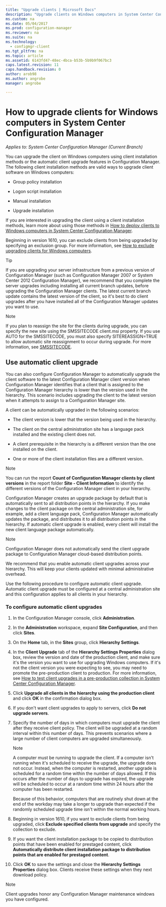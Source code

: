 ```yaml
---
title: "Upgrade clients | Microsoft Docs"
description: "Upgrade clients on Windows computers in System Center Configuration Manager."
ms.custom: na
ms.date: 05/04/2017
ms.prod: configuration-manager
ms.reviewer: na
ms.suite: na
ms.technology:
  - configmgr-client
ms.tgt_pltfrm: na
ms.topic: article
ms.assetid: 6143fd47-48ec-4bca-b53b-5b9b9f067bc3
caps.latest.revision: 11
caps.handback.revision: 0
author: arob98
ms.author: angrobe
manager: angrobe

---
```

# How to upgrade clients for Windows computers in System Center Configuration Manager

*Applies to: System Center Configuration Manager (Current Branch)*

You can upgrade the client on Windows computers using client installation methods or the automatic client upgrade features in Configuration Manager. The following client installation methods are valid ways to upgrade client software on Windows computers:  

-   Group policy installation  

-   Logon script installation  

-   Manual installation  

-   Upgrade installation  

 If you are interested in upgrading the client using a client installation methods, learn more about using those methods in [How to deploy clients to Windows computers in System Center Configuration Manager](../../../../core/clients/deploy/deploy-clients-to-windows-computers.md).

 Beginning in version 1610, you can exclude clients from being upgraded by specifying an exclusion group. For more information, see [How to exclude upgrading clients for Windows computers](exclude-clients-windows.md).  


> [!TIP]  
>  If you are upgrading your server infrastructure from a previous version of Configuration Manager \(such as Configuration Manager 2007 or System Center 2012 Configuration Manager\), we recommend that you complete the server upgrades including installing all current branch updates, before upgrading the Configuration Manager clients.   The latest current branch update contains the latest version of the client, so it's best to do client upgrades after you have installed all of the Configuration Manager updates you want to use.

> [!NOTE]
> If you plan to reassign the site for the clients during upgrade, you can specify the new site using the SMSSITECODE client.msi property. If you use AUTO for the SMSSITECODE, you must also specify SITEREASSIGN=TRUE to allow automatic site reassignment to occur during upgrade. For more information, see [SMSSITECODE](../../deploy/about-client-installation-properties.md#smssitecode).

## Use automatic client upgrade  
 You can also configure Configuration Manager to automatically upgrade the client software to the latest Configuration Manager client version when Configuration Manager identifies that a client that is assigned to the Configuration Manager hierarchy is lower than the version used in the hierarchy. This scenario includes upgrading the client to the latest version when it attempts to assign to a Configuration Manager site.  

 A client can be automatically upgraded in the following scenarios:  

-   The client version is lower that the version being used in the hierarchy.  

-   The client on the central administration site has a language pack installed and the existing client does not.  

-   A client prerequisite in the hierarchy is a different version than the one installed on the client.  

-   One or more of the client installation files are a different version.  

> [!NOTE]  
>  You can run the report **Count of Configuration Manager clients by client versions** in the report folder **Site - Client Information** to identify the different versions of the Configuration Manager client in your hierarchy.  

 Configuration Manager creates an upgrade package by default that is automatically sent to all distribution points in the hierarchy. If you make changes to the client package on the central administration site, for example, add a client language pack, Configuration Manager automatically updates the package, and distributes it to all distribution points in the hierarchy. If automatic client upgrade is enabled, every client will install the new client language package automatically.  

> [!NOTE]  
>  Configuration Manager does not automatically send the client upgrade package to Configuration Manager cloud-based distribution points.  

 We recommend that you enable automatic client upgrades across your hierarchy. This will keep your clients updated with minimal administrative overhead.  

 Use the following procedure to configure automatic client upgrade. Automatic client upgrade must be configured at a central administration site and this configuration applies to all clients in your hierarchy.  

### To configure automatic client upgrades  

1.  In the Configuration Manager console, click **Administration**.  

2.  In the **Administration** workspace, expand **Site Configuration**, and then click **Sites**.  

3.  On the **Home** tab, in the **Sites** group, click **Hierarchy Settings**.  

4.  In the **Client Upgrade** tab of the **Hierarchy Settings Properties** dialog box, review the version and date of the production client, and make sure it's the version you want to use for upgrading Windows computers.  If it's not the client version you were expecting to see, you may need to promote the pre-production client to production. For more information, see [How to test client upgrades in a pre-production collection in System Center Configuration Manager](../../../../core/clients/manage/upgrade/test-client-upgrades.md).  

5.  Click **Upgrade all clients in the hierarchy using the production client** and click **OK** in the confirmation dialog box.  

6.  If you don't want client upgrades to apply to servers, click **Do not upgrade servers**.  

7.  Specify the number of days in which computers must upgrade the client after they receive client policy. The client will be upgraded at a random interval within this number of days. This prevents scenarios where a large number of client computers are upgraded simultaneously.

    > [!NOTE]
    > A computer must be running to upgrade the client. If a computer isn't running when it's scheduled to receive the upgrade, the upgrade does not occur. Instead, when the computer is restarted, another upgrade is scheduled for a random time within the number of days allowed. If this occurs after the number of days to upgrade has expired, the upgrade will be scheduled to occur at a random time within 24 hours after the computer has been restarted.
    >     
    > Because of this behavior, computers that are routinely shut down at the end of the workday may take a longer to upgrade than expected if the randomly scheduled upgrade time isn't within the normal working hours.

7. Beginning in version 1610, if you want to exclude clients from being upgraded, click **Exclude specified clients from upgrade** and specify the collection to exclude.

8.  If you want the client installation package to be copied to distribution points that have been enabled for prestaged content, click **Automatically distribute client installation package to distribution points that are enabled for prestaged content**.  

9. Click **OK** to save the settings and close the **Hierarchy Settings Properties** dialog box. Clients receive these settings when they next download policy.

>[!NOTE]
>Client upgrades honor any Configuration Manager maintenance windows you have configured.
